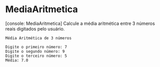 # MediaAritmetica
[console: MediaAritmetica] Calcule a média aritmética entre 3 números reais digitados pelo usuário.

`Média Aritmética de 3 números` 

```
Digite o primeiro número: 7
Digite o segundo número: 9
Digite o terceiro número: 5  
Média: 7.0
```
